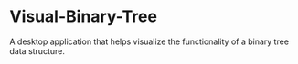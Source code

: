 # Visual-Binary-Tree
A desktop application that helps visualize the functionality of a binary tree data structure.
